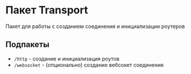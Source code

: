 # Пакет Transport

Пакет для работы с созданием соединения и инициализации роутеров

## Подпакеты
- `/http` - создание и инициализация роутов
- `/websocket` - (опционально) создание вебсокет соединения